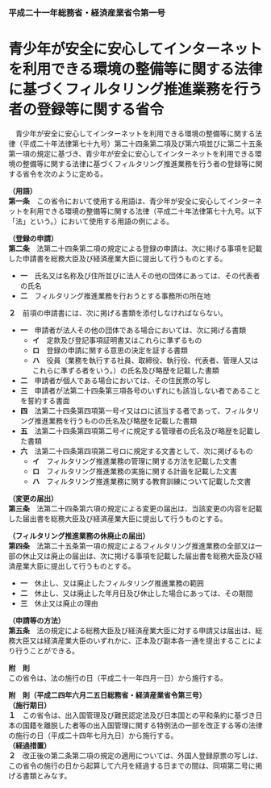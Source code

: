 ### 平成二十一年総務省・経済産業省令第一号  
# 青少年が安全に安心してインターネットを利用できる環境の整備等に関する法律に基づくフィルタリング推進業務を行う者の登録等に関する省令  
　青少年が安全に安心してインターネットを利用できる環境の整備等に関する法律（平成二十年法律第七十九号）第二十四条第二項及び第六項並びに第二十五条第一項の規定に基づき、青少年が安全に安心してインターネットを利用できる環境の整備等に関する法律に基づくフィルタリング推進業務を行う者の登録等に関する省令を次のように定める。  
  
**（用語）**  
**第一条**　この省令において使用する用語は、青少年が安全に安心してインターネットを利用できる環境の整備等に関する法律（平成二十年法律第七十九号。以下「法」という。）において使用する用語の例による。  
  
**（登録の申請）**  
**第二条**　法第二十四条第二項の規定による登録の申請は、次に掲げる事項を記載した申請書を総務大臣及び経済産業大臣に提出して行うものとする。  
* **一**　氏名又は名称及び住所並びに法人その他の団体にあっては、その代表者の氏名  
* **二**　フィルタリング推進業務を行おうとする事務所の所在地  
  
**２**　前項の申請書には、次に掲げる書類を添付しなければならない。  
* **一**　申請者が法人その他の団体である場合においては、次に掲げる書類  
	* **イ**　定款及び登記事項証明書又はこれらに準ずるもの  
	* **ロ**　登録の申請に関する意思の決定を証する書類  
	* **ハ**　役員（業務を執行する社員、取締役、執行役、代表者、管理人又はこれらに準ずる者をいう。）の氏名及び略歴を記載した書類  
* **二**　申請者が個人である場合においては、その住民票の写し  
* **三**　申請者が法第二十四条第三項各号のいずれにも該当しない者であることを誓約する書面  
* **四**　法第二十四条第四項第一号イ又はロに該当する者であって、フィルタリング推進業務を行うものの氏名及び略歴を記載した書類  
* **五**　法第二十四条第四項第二号イに規定する管理者の氏名及び略歴を記載した書類  
* **六**　法第二十四条第四項第二号ロに規定する文書として、次に掲げるもの  
	* **イ**　フィルタリング推進業務の管理に関する方法を記載した文書  
	* **ロ**　フィルタリング推進業務の実施に関する計画を記載した文書  
	* **ハ**　フィルタリング推進業務に関する教育訓練について記載した文書  
  
**（変更の届出）**  
**第三条**　法第二十四条第六項の規定による変更の届出は、当該変更の内容を記載した届出書を総務大臣及び経済産業大臣に提出して行うものとする。  
  
**（フィルタリング推進業務の休廃止の届出）**  
**第四条**　法第二十五条第一項の規定によるフィルタリング推進業務の全部又は一部の休止又は廃止の届出は、次に掲げる事項を記載した届出書を総務大臣及び経済産業大臣に提出して行うものとする。  
* **一**　休止し、又は廃止したフィルタリング推進業務の範囲  
* **二**　休止し、又は廃止した年月日及び休止した場合にあっては、その期間  
* **三**　休止又は廃止の理由  
  
**（申請等の方法）**  
**第五条**　法の規定による総務大臣及び経済産業大臣に対する申請又は届出は、総務大臣又は経済産業大臣のいずれかに、正本及び副本各一通を提出することにより行うことができる。  
  
**附　則**  
この省令は、法の施行の日（平成二十一年四月一日）から施行する。  
  
**附　則（平成二四年六月二五日総務省・経済産業省令第三号）**  
**（施行期日）**  
**１**　この省令は、出入国管理及び難民認定法及び日本国との平和条約に基づき日本の国籍を離脱した者等の出入国管理に関する特例法の一部を改正する等の法律の施行の日（平成二十四年七月九日）から施行する。  
**（経過措置）**  
**２**　改正後の第二条第二項の規定の適用については、外国人登録原票の写しは、この省令の施行の日から起算して六月を経過する日までの間は、同項第二号に掲げる書類とみなす。  
  
